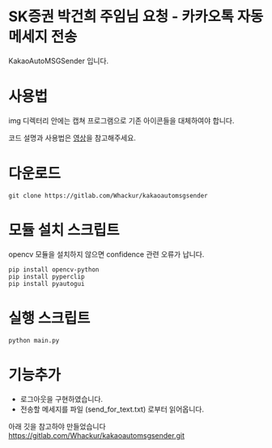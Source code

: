# SK증권 박건희 주임님 요청 - 카카오톡 자동메세지 전송

KakaoAutoMSGSender 입니다.

# 사용법

img 디렉터리 안에는 캡쳐 프로그램으로 기존 아이콘들을 대체하여야 합니다.

코드 설명과 사용법은 [영상](https://www.youtube.com/watch?v=oNjRH1Cz9k4)을 참고해주세요.

# 다운로드
```
git clone https://gitlab.com/Whackur/kakaoautomsgsender
```

# 모듈 설치 스크립트
opencv 모듈을 설치하지 않으면 confidence 관련 오류가 납니다.
```
pip install opencv-python
pip install pyperclip
pip install pyautogui
```

# 실행 스크립트
```
python main.py
```

# 기능추가
* 로그아웃을 구현하였습니다.
* 전송할 메세지를 파일 (send_for_text.txt) 로부터 읽어옵니다.


아래 깃을 참고하야 만들었습니다
https://gitlab.com/Whackur/kakaoautomsgsender.git
